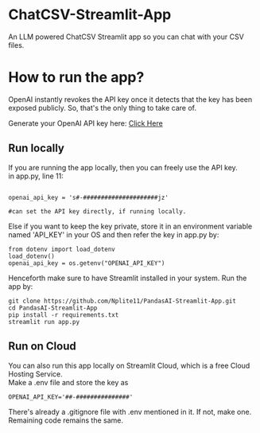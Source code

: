 # ChatCSV-Streamlit-App
An LLM powered ChatCSV Streamlit app so you can chat with your CSV files.

<h1> How to run the app?</h1>
<p> OpenAI instantly revokes the API key once it detects that the key has been exposed publicly. So, that's the only thing to take care of.</p>
 
 Generate your OpenAI API key here: <a href="https://platform.openai.com/account/api-keys"> Click Here </a>
<br>
<h2> Run locally </h2>
<p> If you are running the app locally, then you can freely use the API key. <br>
  in app.py, line 11: <br>
  
  ```
  
  openai_api_key = 's#-#####################jz'
  
  #can set the API key directly, if running locally.
  
  ```
 
 Else if you want to keep the key private, store it in an environment variable named 'API_KEY' in your OS and then refer the key in app.py by:
 
  ```
  from dotenv import load_dotenv
  load_dotenv()
  openai_api_key = os.getenv("OPENAI_API_KEY")
 
  ```
  
 
  Henceforth make sure to have Streamlit installed in your system. Run the app by:
  
  ```
  git clone https://github.com/Nplite11/PandasAI-Streamlit-App.git
  cd PandasAI-Streamlit-App
  pip install -r requirements.txt
  streamlit run app.py
  
  ```
 <h2> Run on Cloud </h2>
 
 <p> You can also run this app locally on Streamlit Cloud, which is a free Cloud Hosting Service. 
 <br>
 Make a .env  file and store the key as 
 
 ```
 OPENAI_API_KEY='##-###############'
 
 ```
 There's already a .gitignore file with .env mentioned in it. If not, make one. <br>
 Remaining code remains the same.

